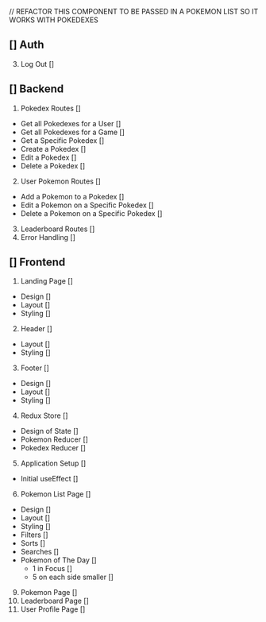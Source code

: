 // REFACTOR THIS COMPONENT TO BE PASSED IN A POKEMON LIST SO IT WORKS WITH POKEDEXES

## [] Auth
3. Log Out []

## [] Backend
1. Pokedex Routes []
  * Get all Pokedexes for a User []
  * Get all Pokedexes for a Game []
  * Get a Specific Pokedex []
  * Create a Pokedex []
  * Edit a Pokedex []
  * Delete a Pokedex []
2. User Pokemon Routes []
  * Add a Pokemon to a Pokedex []
  * Edit a Pokemon on a Specific Pokedex []
  * Delete a Pokemon on a Specific Pokedex []
3. Leaderboard Routes []
5. Error Handling []
  

## [] Frontend
1. Landing Page []
  * Design []
  * Layout []
  * Styling []
2. Header []
  * Layout []
  * Styling []
3. Footer []
  * Design []
  * Layout []
  * Styling []
4. Redux Store []
  * Design of State []
  * Pokemon Reducer []
  * Pokedex Reducer []
5. Application Setup []
  * Initial useEffect []
6. Pokemon List Page []
  * Design []
  * Layout []
  * Styling []
  * Filters []
  * Sorts []
  * Searches []
  * Pokemon of The Day []
    - 1 in Focus []
    - 5 on each side smaller []
9. Pokemon Page []
10. Leaderboard Page []
11. User Profile Page []
